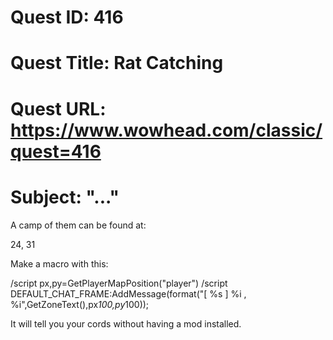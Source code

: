 # Quest ID: 416
# Quest Title: Rat Catching
# Quest URL: https://www.wowhead.com/classic/quest=416
# Subject: "..."
A camp of them can be found at:

24, 31

Make a macro with this:

/script px,py=GetPlayerMapPosition("player")
/script DEFAULT_CHAT_FRAME:AddMessage(format("[ %s ] %i , %i",GetZoneText(),px*100,py*100));

It will tell you your cords without having a mod installed.
